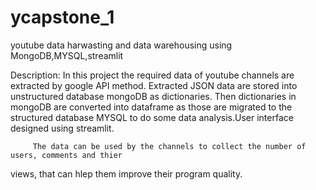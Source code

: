 # ycapstone_1
youtube data harwasting and data warehousing using MongoDB,MYSQL,streamlit

Description:
           In this project the required data of youtube channels are extracted by google API method.
   Extracted JSON data are stored into unstructured database mongoDB as dictionaries.
   Then dictionaries in mongoDB are converted into dataframe as those are migrated to the structured database MYSQL
   to do some data analysis.User interface designed using streamlit.

         The data can be used by the channels to collect the number of users, comments and thier  
   views, that can hlep them improve their program quality.
            
   
